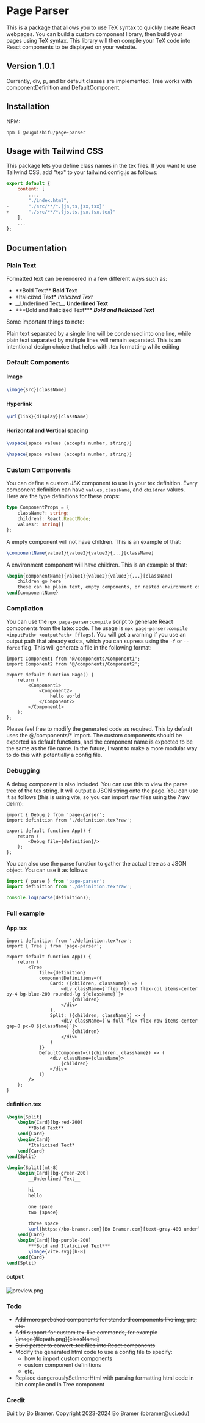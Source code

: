 # Page Parser

This is a package that allows you to use TeX syntax to quickly create React webpages. You can build a custom component library, then build your pages using TeX syntax. This library will then compile your TeX code into React components to be displayed on your website.

## Version 1.0.1

Currently, div, p, and br default classes are implemented. Tree works with componentDefinition and DefaultComponent.

## Installation

NPM:

```.
npm i @wuguishifu/page-parser
```

## Usage with Tailwind CSS

This package lets you define class names in the tex files. If you want to use Tailwind CSS, add "tex" to your tailwind.config.js as follows:

```js
export default {
    content: [
        ...,
        "./index.html",
-       "./src/**/*.{js,ts,jsx,tsx}"
+       "./src/**/*.{js,ts,jsx,tsx,tex}"
    ],
    ...
};
```

## Documentation

### Plain Text

Formatted text can be rendered in a few different ways such as:

- \*\*Bold Text\*\* **Bold Text**
- \*Italicized Text\* *Italicized Text*
- \_\_Underlined Text\_\_ **Underlined Text**
- \*\*\*Bold and Italicized Text\*\*\* ***Bold and Italicized Text***

Some important things to note:

Plain text separated by a single line will be condensed into one line, while plain text separated by multiple lines will remain separated. This is an intentional design choice that helps with .tex formatting while editing

### Default Components

#### Image

```tex
\image{src}[className]
```

#### Hyperlink

```tex
\url{link}{display}[className]
```

#### Horizontal and Vertical spacing

```tex
\vspace{space values (accepts number, string)}
```

```tex
\hspace{space values (accepts number, string)}
```

### Custom Components

You can define a custom JSX component to use in your tex definition. Every component definition can have `values`, `className`, and `children` values. Here are the type definitions for these props:

```ts
type ComponentProps = {
    className?: string;
    children?: React.ReactNode;
    values?: string[]
};
```

A empty component will not have children. This is an example of that:

```tex
\componentName{value1}{value2}{value3}{...}[className]
```

A environment component will have children. This is an example of that:

```tex
\begin{componentName}{value1}{value2}{value3}{...}[className]
    children go here
    these can be plain text, empty components, or nested environment components
\end{componentName}
```

### Compilation

You can use the `npx page-parser:compile` script to generate React components from the latex code. The usage is `npx page-parser:compile <inputPath> <outputPath> [flags]`. You will get a warning if you use an output path that already exists, which you can supress using the `-f` or `--force` flag. This will generate a file in the following format:

```tsx
import Component1 from '@/components/Component1';
import Component2 from '@/components/Component2';

export default function Page() {
    return (
        <Component1>
            <Component2>
                hello world
            </Component2>
        </Component1>
    );
};
```

Please feel free to modify the generated code as required. This by default uses the @/components/* import. The custom components should be exported as default functions, and the component name is expected to be the same as the file name. In the future, I want to make a more modular way to do this with potentially a config file.

### Debugging

A debug component is also included. You can use this to view the parse tree of the tex string. It will output a JSON string onto the page. You can use it as follows (this is using vite, so you can import raw files using the ?raw delim):

```tsx
import { Debug } from 'page-parser';
import definition from './definition.tex?raw';

export default function App() {
    return (
        <Debug file={definition}/>
    );
};
```

You can also use the parse function to gather the actual tree as a JSON object. You can use it as follows:

```ts
import { parse } from 'page-parser';
import definition from './definition.tex?raw';

console.log(parse(definition));
```

### Full example

#### App.tsx

```tsx
import definition from './definition.tex?raw';
import { Tree } from 'page-parser';

export default function App() {
    return (
        <Tree
            file={definition}
            componentDefinitions={{
                Card: ({children, className}) => (
                    <div className={`flex flex-1 flex-col items-center py-4 bg-blue-200 rounded-lg ${className}`}>
                        {children}
                    </div>
                ),
                Split: ({children, className}) => (
                    <div className={`w-full flex flex-row items-center gap-8 px-8 ${className}`}>
                        {children}
                    </div>
                )
            }}
            DefaultComponent={({children, className}) => (
                <div className={className}>
                    {children}
                </div>
            )}
        />
    );
}
```

#### definition.tex

```tex
\begin{Split}
    \begin{Card}[bg-red-200]
        **Bold Text**
    \end{Card}
    \begin{Card}
        *Italicized Text*
    \end{Card}
\end{Split}

\begin{Split}[mt-8]
    \begin{Card}[bg-green-200]
        __Underlined Text__

        hi
        hello

        one space
        two {space}

        three space
        \url{https://bo-bramer.com}{Bo Bramer.com}[text-gray-400 underline]
    \end{Card}
    \begin{Card}[bg-purple-200]
        ***Bold and Italicized Text***
        \image{vite.svg}[h-8]
    \end{Card}
\end{Split}
```

#### output

![preview.png](preview.png)

### Todo

- ~~Add more prebaked components for standard components like img, pre, etc.~~
- ~~Add support for custom tex-like commands, for example \image{filepath.png}[className]~~
- ~~Build parser to convert .tex files into React components~~
- Modify the generated html code to use a config file to specify:
  - how to import custom components
  - custom component definitions
  - etc.
- Replace dangerouslySetInnerHtml with parsing formatting html code in bin compile and in Tree component

### Credit

Built by Bo Bramer. Copyright 2023-2024 Bo Bramer (<bbramer@uci.edu>)
